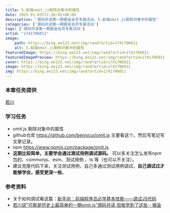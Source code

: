 ```yaml
---
title: 5.前端omit.js剔除对象中的属性
date: 2025-01-03T21:28:01+08:00
description: "源码共读第一期掘金会员专属活动，5.前端omit.js剔除对象中的属性"
categories: ['源码共读第一期掘金会员专属活动']
tags: ['源码共读第一期掘金会员专属活动']
artid: "1741706011"
image:
    path: https://bing.ee123.net/img/rand?artid=1741706011
    alt: 5.前端omit.js剔除对象中的属性
featuredImage: https://bing.ee123.net/img/rand?artid=1741706011
featuredImagePreview: https://bing.ee123.net/img/rand?artid=1741706011
cover: https://bing.ee123.net/img/rand?artid=1741706011
image: https://bing.ee123.net/img/rand?artid=1741706011
img: https://bing.ee123.net/img/rand?artid=1741706011
---
```


### 本章任务提供
[若川](https://juejin.cn/user/1415826704971918)

### 学习任务

-   omit.js 剔除对象中的属性
-   github仓库 <https://github.com/benjycui/omit.js> 主要看这个。然后写笔记写文章记录。
-   npm <https://www.npmjs.com/package/omit.js>
-   **这期比较简单，主要学会通过测试用例调试源码。** 可以多关注怎么发布npm包的、commonjs、esm、测试用例 、ts 等（也可以不关注）。
-   建议克隆代码下来，关注测试用例，自己多通过测试用例调试，**自己调试过才能够学会，感受更深一些**。

### 参考资料

-   关于如何调试看这篇：[新手向：前端程序员必学基本技能——调试JS代码](https://juejin.cn/post/7030584939020042254)
-   [若川说”可能是历史上最简单的一期omit.js”源码共读,但我学到了这些 - 掘金](https://juejin.cn/post/7119702439355220004)